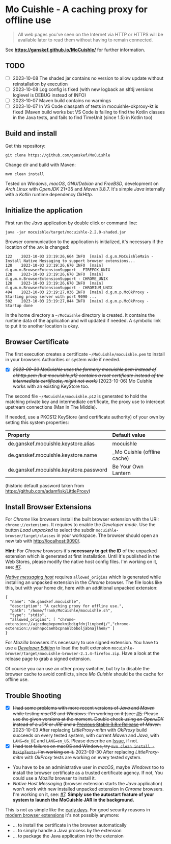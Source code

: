 # Mo Cuishle - A caching proxy for offline use

> All web pages you've seen on the Internet via HTTP or HTTPS will be available later to read them without having to remain connected.

See **https://ganskef.github.io/MoCuishle/** for further information.

## TODO

* [ ] 2023-10-08 The shaded jar contains no version to allow update without reinstallation by execution
* [ ] 2023-10-08 Log config is fixed (with new logback an slf4j versions loglevel is DEBUG instead of INFO)
* [ ] 2023-10-07 Maven build contains no warnings
* [ ] 2023-10-07 In VS Code classpath of tests in mocuishle-okproxy-kt is fixed (Maven build works but VS Code is failing to find the Kotlin classes in the Java tests, and fails to find TimeUnit (since 1.5) in Kotlin too)

## Build and install

Get this repository:

    git clone https://github.com/ganskef/MoCuishle

Change dir and build with Maven:

    mvn clean install

Tested on *Windows*, *macOS*, *GNU/Debian* and *FreeBSD*, development on *Arch Linux* with *OpenJDK* 21+35 and *Maven* 3.8.7. It's simple *Java* internally with a *Kotlin* runtime dependency *OkHttp*.

## Initialize the application

First run the *Java* application by double click or command line:

    java -jar mocuishle/target/mocuishle-2.2.0-shaded.jar

Browser communication to the application is initialized, it's necessary if the location of the `JAR` is changed:

    122    2023-10-03 23:19:26,664 INFO  [main] d.g.m.MoCuishleMain - Install Native Messaging to support browser extensions...
    128    2023-10-03 23:19:26,670 INFO  [main] d.g.m.m.BrowserExtensionSupport - FIREFOX_UNIX
    128    2023-10-03 23:19:26,670 INFO  [main] d.g.m.m.BrowserExtensionSupport - CHROME_UNIX
    128    2023-10-03 23:19:26,670 INFO  [main] d.g.m.m.BrowserExtensionSupport - CHROMIUM_UNIX
    494    2023-10-03 23:19:27,036 INFO  [main] d.g.m.p.McOkProxy - Starting proxy server with port 9090 ...
    502    2023-10-03 23:19:27,044 INFO  [main] d.g.m.p.McOkProxy - Startup done

In the home directory a `~/MoCuishle` directory is created. It contains the runtime data of the application and will updated if needed. A symbolic link to put it to another location is okay.

## Browser Certificate

The first execution creates a certificate `~/MoCuishle/mocuishle.pem` to install in your browsers Authorities or system wide if needed.

* [X] ~~*2023-09-30 MoCuishle uses the formerly mocuishle.pem instead of okhttp.pem (but mocuishle.p12 contains a root certificate instead of the intermediate certificate, might not work)*~~ [2023-10-06] Mo Cuishle works with an existing KeyStore too.

The second file `~/MoCuishle/mocuishle.p12` is generated to hold the matching private key and intermediate certificate, the proxy use to intercept upstream connections (Man In The Middle).

If needed, use a PKCS12 KeyStore (and certificate authority) of your own by setting this system properties:

|Property                               |Default value               |
|:------------------------------------- |:-------------------------- |
|de.ganskef.mocuishle.keystore.alias    |mocuishle                   |
|de.ganskef.mocuishle.keystore.name     |_Mo Cuishle (offline cache) |
|de.ganskef.mocuishle.keystore.password |Be Your Own Lantern         |

(historic default password taken from <https://github.com/adamfisk/LittleProxy>)

## Install Browser Extensions

For *Chrome* like browsers install the built browser extension with the URI: `chrome://extensions`. It requires to enable the *Developer mode*. Use the button *Load unpacked* to select the subdir `mocuishle-browser/target/classes` in your workspace. The browser should open an new tab with <http://localhost:9090/>.

**Hint:** For *Chrome* browsers it's **necessary to get the ID** of the unpacked extension which is generated at first installation. Until it's published in the Web Stores, please modify the native host config files. I'm working on it, see: [#7](https://github.com/ganskef/MoCuishle/issues/7).

*[Native messaging host](https://developer.chrome.com/docs/apps/nativeMessaging/#native-messaging-host)* requires `allowed_origins` which is generated while installing an unpacked extension in the *Chrome* browser. The file looks like this, but with your home dir, here with an additional unpacked extension:

    {
      "name": "de.ganskef.mocuishle",
      "description": "A caching proxy for offline use.",
      "path": "/home/frank/MoCuishle/mocuishle.sh",
      "type": "stdio",
      "allowed_origins": [ "chrome-extension://ajccdogbepemoknjbdigfdnjlinpbedj/","chrome-extension://oohnpccaehbcpnanlbbboljabnajlhem/" ]
    }

For *Mozilla* browsers it's necessary to use signed extension. You have to use a *[Developer Edition](https://www.mozilla.org/firefox/developer/)* to load the built extension `mocuishle-browser/target/mocuishle-browser-2.1.4-firefox.zip`. Have a look at the release page to grab a signed extension.

Of course you can use an other proxy switcher, but try to disable the browser cache to avoid conflicts, since *Mo Cuishle* should be the cache for offline use.

## Trouble Shooting

* [x] ~~I had some problems with more recent versions of *Java* and *Maven* while testing *macOS* and *Windows*. I'm working on it (see: [#5](https://github.com/ganskef/MoCuishle/issues/5). Please use the given versions at the moment. Double check using an *OpenJDK* instead of a *JDK* or *JRE* and a [Previous Stable 3.8.x Release](https://maven.apache.org/download.cgi?.#previous-stable-3-8-x-release) of *Maven*.~~ 2023-10-03 After replacing *LittleProxy-mitm* with *OkProxy* build succeeds on every tested system, with current *Maven* and *Java*, with `LANG=de_DE` and `LANG=en_US`. Please describe an [Issue](https://github.com/ganskef/MoCuishle/issues), if not.
* [x] ~~I had test failures on macOS and Windows, try `mvn clean install -DskipTests`. I'm working on it.~~ 2023-09-30 After replacing *LittleProxy-mitm* with *OkProxy* tests are working on every tested system.
* You have to be an administrative user in *macOS*, maybe *Windows* too to install the browser certificate as a trusted certificate agency. If not, You could use a *Mozilla* browser to install it.
* *Native Host Messaging* (browser extension starts the *Java* application) won't work with new installed unpacked extension in *Chrome* browsers. I'm working on it, see: [#7](https://github.com/ganskef/MoCuishle/issues/7). **Simply use the autostart feature of your system to launch the MoCuishle JAR in the background.**

This is not as simple like the [early days](https://ganskef.github.io/MoCuishle/#!2016-09-26-mocuishle.md#The_vision_-_Ideas_behind). For good security reasons in [modern browser extensions](https://blog.mozilla.org/addons/2018/08/21/timeline-for-disabling-legacy-firefox-add-ons/) it's not possibly anymore:

* ... to install the certificate in the browser automatically
* ... to simply handle a Java process by the extension
* ... to package the Java application into the extension

